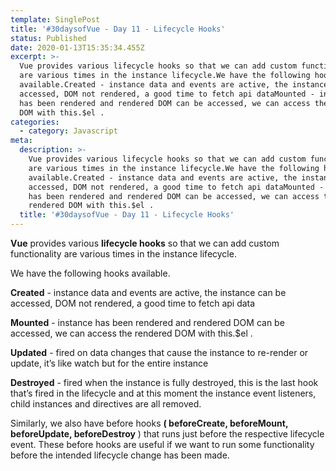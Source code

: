 ```yaml
---
template: SinglePost
title: '#30daysofVue - Day 11 - Lifecycle Hooks'
status: Published
date: 2020-01-13T15:35:34.455Z
excerpt: >-
  Vue provides various lifecycle hooks so that we can add custom functionality
  are various times in the instance lifecycle.We have the following hooks
  available.Created - instance data and events are active, the instance can be
  accessed, DOM not rendered, a good time to fetch api dataMounted - instance
  has been rendered and rendered DOM can be accessed, we can access the rendered
  DOM with this.$el . 
categories:
  - category: Javascript
meta:
  description: >-
    Vue provides various lifecycle hooks so that we can add custom functionality
    are various times in the instance lifecycle.We have the following hooks
    available.Created - instance data and events are active, the instance can be
    accessed, DOM not rendered, a good time to fetch api dataMounted - instance
    has been rendered and rendered DOM can be accessed, we can access the
    rendered DOM with this.$el . 
  title: '#30daysofVue - Day 11 - Lifecycle Hooks'
---
```

**Vue** provides various **lifecycle hooks** so that we can add custom functionality are various times in the instance lifecycle.

We have the following hooks available.

**Created** - instance data and events are active, the instance can be accessed, DOM not rendered, a good time to fetch api data

**Mounted** - instance has been rendered and rendered DOM can be accessed, we can access the rendered DOM with this.$el . 

**Updated** - fired on data changes that cause the instance to re-render or update, it’s like watch but for the entire instance

**Destroyed** - fired when the instance is fully destroyed, this is the last hook that’s fired in the lifecycle and at this moment the instance event listeners, child instances and directives are all removed. 

Similarly, we also have before hooks **( beforeCreate, beforeMount,	beforeUpdate, beforeDestroy** ) that runs just before the respective lifecycle event. These before hooks are useful if we want to run some functionality before the intended lifecycle change has been made.
